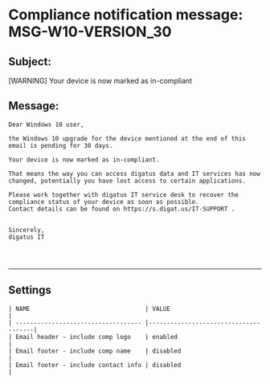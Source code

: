Compliance notification message: MSG-W10-VERSION_30
===============================================================================


Subject:
--------
[WARNING] Your device is now marked as in-compliant

Message:
--------
```
Dear Windows 10 user,

the Windows 10 upgrade for the device mentioned at the end of this email is pending for 30 days.

Your device is now marked as in-compliant.

That means the way you can access digatus data and IT services has now changed, potentially you have lost access to certain applications.

Please work together with digatus IT service desk to recover the compliance status of your device as soon as possible.
Contact details can be found on https://s.digat.us/IT-SUPPORT .


Sincerely,
digatus IT




```

*******************************************************************************

Settings
--------

	| NAME                                | VALUE                                |
	| ----------------------------------- |--------------------------------------|
	| Email header - include comp logo    | enabled                              |
	| Email footer - include comp name    | disabled                             |
	| Email footer - include contact info | disabled                             |
